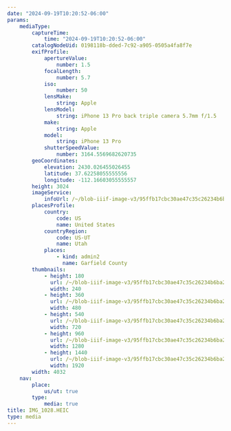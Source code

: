 ```yaml
---
date: "2024-09-19T10:20:52-06:00"
params:
    mediaType:
        captureTime:
            time: "2024-09-19T10:20:52-06:00"
        catalogNodeUid: 0198118b-dded-7c92-a905-0505a4fa8f7e
        exifProfile:
            apertureValue:
                number: 1.5
            focalLength:
                number: 5.7
            iso:
                number: 50
            lensMake:
                string: Apple
            lensModel:
                string: iPhone 13 Pro back triple camera 5.7mm f/1.5
            make:
                string: Apple
            model:
                string: iPhone 13 Pro
            shutterSpeedValue:
                number: 3164.5569682620735
        geoCoordinates:
            elevation: 2430.026455026455
            latitude: 37.62258055555556
            longitude: -112.16603055555557
        height: 3024
        imageService:
            infoUrl: /~/blob-iiif-image-v3/95ffb17cbc30ae47c35c26234b6ba2b3555e62effd4b318b5a03772dbfaddd75/info.json
        placesProfile:
            country:
                code: US
                name: United States
            countryRegion:
                code: US-UT
                name: Utah
            places:
                - kind: admin2
                  name: Garfield County
        thumbnails:
            - height: 180
              url: /~/blob-iiif-image-v3/95ffb17cbc30ae47c35c26234b6ba2b3555e62effd4b318b5a03772dbfaddd75/full/240%2C180/0/default.jpg
              width: 240
            - height: 360
              url: /~/blob-iiif-image-v3/95ffb17cbc30ae47c35c26234b6ba2b3555e62effd4b318b5a03772dbfaddd75/full/480%2C360/0/default.jpg
              width: 480
            - height: 540
              url: /~/blob-iiif-image-v3/95ffb17cbc30ae47c35c26234b6ba2b3555e62effd4b318b5a03772dbfaddd75/full/720%2C540/0/default.jpg
              width: 720
            - height: 960
              url: /~/blob-iiif-image-v3/95ffb17cbc30ae47c35c26234b6ba2b3555e62effd4b318b5a03772dbfaddd75/full/1280%2C960/0/default.jpg
              width: 1280
            - height: 1440
              url: /~/blob-iiif-image-v3/95ffb17cbc30ae47c35c26234b6ba2b3555e62effd4b318b5a03772dbfaddd75/full/1920%2C1440/0/default.jpg
              width: 1920
        width: 4032
    nav:
        place:
            us/ut: true
        type:
            media: true
title: IMG_1028.HEIC
type: media
---
```

